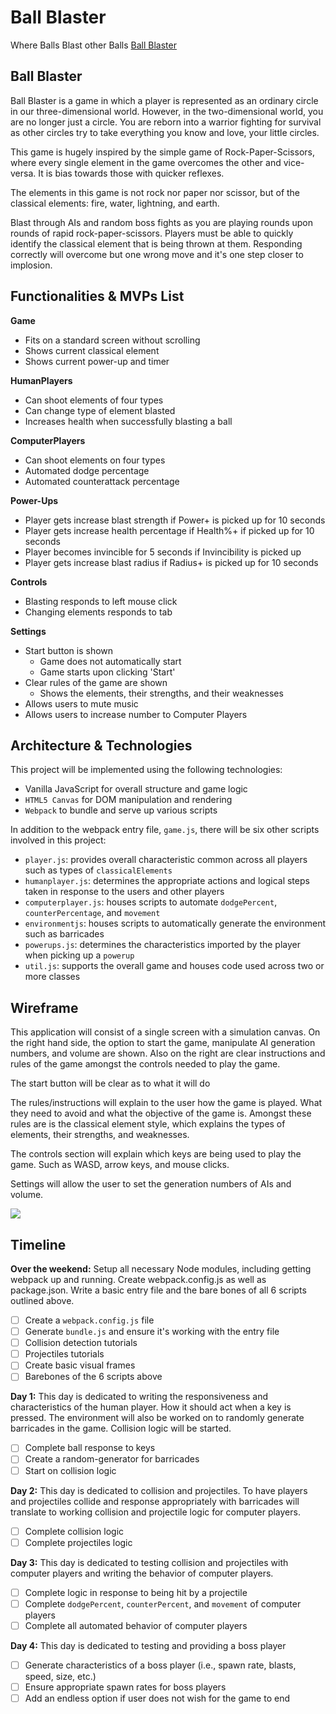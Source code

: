 # Ball Blaster
Where Balls Blast other Balls
[Ball Blaster](https://moistcode.github.io/BallBlaster/)

## Ball Blaster
Ball Blaster is a game in which a player is represented as an ordinary circle in our three-dimensional world. However, in the two-dimensional world, you are no longer just a circle. You are reborn into a warrior fighting for survival as other circles try to take everything you know and love, your little circles.

This game is hugely inspired by the simple game of Rock-Paper-Scissors, where every single element in the game overcomes the other and vice-versa. It is bias towards those with quicker reflexes.

The elements in this game is not rock nor paper nor scissor, but of the classical elements: fire, water, lightning, and earth. 

Blast through AIs and random boss fights as you are playing rounds upon rounds of rapid rock-paper-scissors. Players must be able to quickly identify the classical element that is being thrown at them. Responding correctly will overcome but one wrong move and it's one step closer to implosion.

## Functionalities & MVPs List

**Game**
* Fits on a standard screen without scrolling
* Shows current classical element
* Shows current power-up and timer

**HumanPlayers**
* Can shoot elements of four types
* Can change type of element blasted
* Increases health when successfully blasting a ball

**ComputerPlayers**
* Can shoot elements on four types
* Automated dodge percentage
* Automated counterattack percentage

**Power-Ups**
* Player gets increase blast strength if Power+ is picked up for 10 seconds
* Player gets increase health percentage if Health%+ if picked up for 10 seconds
* Player becomes invincible for 5 seconds if Invincibility is picked up
* Player gets increase blast radius if Radius+ is picked up for 10 seconds

**Controls**
* Blasting responds to left mouse click
* Changing elements responds to tab

**Settings**
* Start button is shown
  * Game does not automatically start
  * Game starts upon clicking 'Start'
* Clear rules of the game are shown
  * Shows the elements, their strengths, and their weaknesses
* Allows users to mute music
* Allows users to increase number to Computer Players

## Architecture & Technologies

This project will be implemented using the following technologies:

* Vanilla JavaScript for overall structure and game logic
* `HTML5 Canvas` for DOM manipulation and rendering
* `Webpack` to bundle and serve up various scripts

In addition to the webpack entry file, `game.js`, there will be six other scripts involved in this project:

* `player.js`: provides overall characteristic common across all players such as types of `classicalElements`
* `humanplayer.js`: determines the appropriate actions and logical steps taken in response to the users and other players
* `computerplayer.js`: houses scripts to automate `dodgePercent`, `counterPercentage`, and `movement`
* `environmentjs`: houses scripts to automatically generate the environment such as barricades
* `powerups.js`: determines the characteristics imported by the player when picking up a `powerup`
* `util.js`: supports the overall game and houses code used across two or more classes

## Wireframe

This application will consist of a single screen with a simulation canvas. On the right hand side, the option to start the game, manipulate AI generation numbers, and volume are shown. Also on the right are clear instructions and rules of the game amongst the controls needed to play the game.

The start button will be clear as to what it will do

The rules/instructions will explain to the user how the game is played. What they need to avoid and what the objective of the game is. Amongst these rules are is the classical element style, which explains the types of elements, their strengths, and weaknesses.

The controls section will explain which keys are being used to play the game. Such as WASD, arrow keys, and mouse clicks.

Settings will allow the user to set the generation numbers of AIs and volume.

![](https://i.imgur.com/n9m84Yz.png)

## Timeline

**Over the weekend:**
Setup all necessary Node modules, including getting webpack up and running. Create webpack.config.js as well as package.json. Write a basic entry file and the bare bones of all 6 scripts outlined above.
- [ ] Create a `webpack.config.js` file
- [ ] Generate `bundle.js` and ensure it's working with the entry file
- [ ] Collision detection tutorials
- [ ] Projectiles tutorials
- [ ] Create basic visual frames
- [ ] Barebones of the 6 scripts above

**Day 1:**
This day is dedicated to writing the responsiveness and characteristics of the human player. How it should act when a key is pressed. The environment will also be worked on to randomly generate barricades in the game. Collision logic will be started.
- [ ] Complete ball response to keys
- [ ] Create a random-generator for barricades
- [ ] Start on collision logic

**Day 2:**
This day is dedicated to collision and projectiles. To have players and projectiles collide and response appropriately with barricades will translate to working collision and projectile logic for computer players.
- [ ] Complete collision logic
- [ ] Complete projectiles logic

**Day 3:**
This day is dedicated to testing collision and projectiles with computer players and writing the behavior of computer players.
- [ ] Complete logic in response to being hit by a projectile
- [ ] Complete `dodgePercent`, `counterPercent`, and `movement` of computer players
- [ ] Complete all automated behavior of computer players

**Day 4:**
This day is dedicated to testing and providing a boss player
- [ ] Generate characteristics of a boss player (i.e., spawn rate, blasts, speed, size, etc.)
- [ ] Ensure appropriate spawn rates for boss players
- [ ] Add an endless option if user does not wish for the game to end
